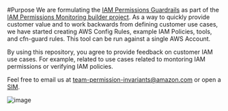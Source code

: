 #Purpose
We are formulating the [IAM Permissions Guardrails](https://w.amazon.com/index.php/AWS/Teams/Proserve/SRC/Identity_and_Access_Management/Offerings/IAM_Audit/IAM_Permissions_Guardrails) as part of the [IAM Permissions Monitoring builder project](https://w.amazon.com/bin/view/AWS/Teams/Proserve/SRC/Identity_and_Access_Management/Offerings/IAM_Audit/). As a way to quickly provide customer value and to work backwards from defining customer use cases, we have started creating AWS Config Rules, example IAM Policies, tools, and cfn-guard rules. 
This tool can be run against a single AWS Account.

By using this repository, you agree to provide feedback on customer IAM use cases. For example, related to use cases related to montoring IAM permissions or verifying IAM policies.

Feel free to email us at team-permission-invariants@amazon.com or open a [SIM](https://sim.amazon.com/issues/create?template=9315ee1f-0bcd-4392-ab25-931060d58b13).

![image](https://0s62bmu3aj.execute-api.us-east-1.amazonaws.com/PROD/pixel/tracker?PixelID=8acc8b4f-dfa0-5f30-ca5f-05b1b01697d5)
